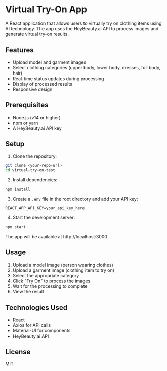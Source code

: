 # Virtual Try-On App

A React application that allows users to virtually try on clothing items using AI technology. The app uses the HeyBeauty.ai API to process images and generate virtual try-on results.

## Features

- Upload model and garment images
- Select clothing categories (upper body, lower body, dresses, full body, hair)
- Real-time status updates during processing
- Display of processed results
- Responsive design

## Prerequisites

- Node.js (v14 or higher)
- npm or yarn
- A HeyBeauty.ai API key

## Setup

1. Clone the repository:
```bash
git clone <your-repo-url>
cd virtual-try-on-test
```

2. Install dependencies:
```bash
npm install
```

3. Create a `.env` file in the root directory and add your API key:
```
REACT_APP_API_KEY=your_api_key_here
```

4. Start the development server:
```bash
npm start
```

The app will be available at http://localhost:3000

## Usage

1. Upload a model image (person wearing clothes)
2. Upload a garment image (clothing item to try on)
3. Select the appropriate category
4. Click "Try On" to process the images
5. Wait for the processing to complete
6. View the result

## Technologies Used

- React
- Axios for API calls
- Material-UI for components
- HeyBeauty.ai API

## License

MIT
